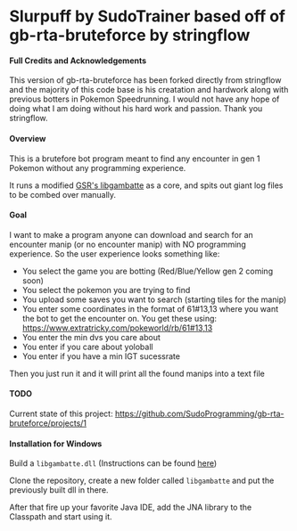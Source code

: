 Slurpuff by SudoTrainer based off of gb-rta-bruteforce by stringflow
==========
#### Full Credits and Acknowledgements 

This version of gb-rta-bruteforce has been forked directly from stringflow and the majority of this code base is his creatation and hardwork along with previous botters in Pokemon Speedrunning. I would not have any hope of doing what I am doing without his hard work and passion. Thank you stringflow.

#### Overview

This is a brutefore bot program meant to find any encounter in gen 1 Pokemon without any programming experience. 

It runs a modified [GSR's libgambatte](https://github.com/gifvex/gambatte-speedrun) as a core, and spits out giant log files to be combed over manually.

#### Goal

I want to make a program anyone can download and search for an encounter manip (or no encounter manip) with NO programming experience. So the user experience looks something like:
- You select the game you are botting (Red/Blue/Yellow gen 2 coming soon)
- You select the pokemon you are trying to find
- You upload some saves you want to search (starting tiles for the manip)
- You enter some coordinates in the format of 61#13,13 where you want the bot to get the encounter on. You get these using: https://www.extratricky.com/pokeworld/rb/61#13,13
- You enter the min dvs you care about 
- You enter if you care about yoloball
- You enter if you have a min IGT sucessrate

Then you just run it and it will print all the found manips into a text file

#### TODO

Current state of this project: https://github.com/SudoProgramming/gb-rta-bruteforce/projects/1

#### Installation for Windows

Build a `libgambatte.dll` (Instructions can be found [here](https://github.com/gifvex/gambatte-speedrun))

Clone the repository, create a new folder called `libgambatte` and put the previously built dll in there.

After that fire up your favorite Java IDE, add the JNA library to the Classpath and start using it.

